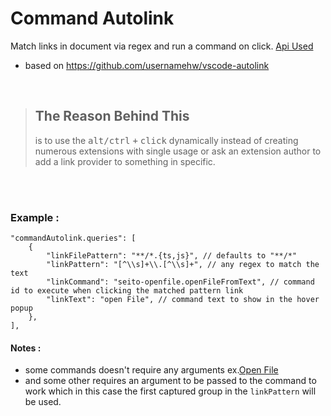 # Command Autolink

Match links in document via regex and run a command on click. [Api Used](https://code.visualstudio.com/api/extension-guides/command#command-uris)

- based on https://github.com/usernamehw/vscode-autolink

<br>

> ## The Reason Behind This
>
> is to use the <kbd>alt/ctrl</kbd> <kbd>+</kbd> <kbd>click</kbd> dynamically instead of creating numerous extensions with single usage or ask an extension author to add a link provider to something in specific.

<br>

<br>

### Example :

```jsonc
"commandAutolink.queries": [
    {
        "linkFilePattern": "**/*.{ts,js}", // defaults to "**/*"
        "linkPattern": "[^\\s]+\\.[^\\s]+", // any regex to match the text
        "linkCommand": "seito-openfile.openFileFromText", // command id to execute when clicking the matched pattern link
        "linkText": "open File", // command text to show in the hover popup
    },
],
```

#### Notes :

- some commands doesn't require any arguments ex.[Open File](https://gitlab.com/fr43nk/seito-openfile)
- and some other requires an argument to be passed to the command to work which in this case the first captured group in the `linkPattern` will be used.
